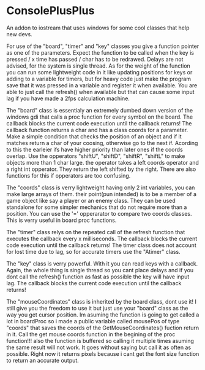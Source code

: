 # ConsolePlusPlus
An addon to iostream that uses windows for some cool classes that help new devs.

For use of the "board", "timer" and "key" classes you give a function pointer as one of the parameters. Expect the function to be called when the key is pressed / x time has passed / char has to be redrawed. Delays are not advised, for the system is single thread. As for the weight of the function you can run some lightweight code in it like updating positions for keys or adding to a variable for timers, but for heavy code just make the program save that it was pressed in a variable and register it when available. You are able to just call the refresh() when available but that can cause some input lag if you have made a 2fps calculation machine. 

The "board" class is essentialy an extremely dumbed down version of the windows gdi that calls a proc function for every symbol on the board. The callback blocks the current code execution until the callback returns! The callback function returns a char and has a class coords for a parameter. Make a simple condition that checks the position of an object and if it matches return a char of your coosing, otherwise go to the next if. Acording to this the earleier ifs have higher priority than later ones if the coords overlap. Use the opperators "shiftU", "shiftD", "shiftR", "shiftL" to make objects more than 1 char large. the operator takes a left coords operator and a right int opperator. They return the left shifted by the right. There are also functions for this if opperators are too confusing. 

The "coords" class is verry lightweight having only 2 int variables, you can make large arrays of them. their point(pun intended) is to be a member of a game object like say a player or an enemy class. They can be used standalone for some simpler mechanics that do not require more than a position. You can use the '=' opperarator to compare two coords classes. This is verry useful in board proc functions. 

The "timer" class relys on the repeated call of the refresh function that executes the callback every x milliseconds. The callback blocks the current code execution until the callback returns! The timer class does not account for lost time due to lag, so for accurate timers use the "Atimer" class.

The "key" class is verry powerful. With it you can read keys with a callback. Again, the whole thing is single thread so you cant place delays and if you dont call the refresh() function as fast as possible the key will have input lag. The callback blocks the current code execution until the callback returns!

The "mouseCoordinates" class is inherited by the board class, dont use it! I still give you the freedom to use it but just use your "board" class as the way you get cursor position. Im asuming the function is going to get called a lot in boardProc so i made a public variable called mousePos of type "coords" that saves the coords of the GetMouseCoordinates() fuction return in it. Call the get mouse coords function in the begining of the proc function!!! also the function is buffered so calling it multiple times asuming the same result will not work. It goes without saying but call it as often as possible. Right now it returns pixels because i cant get the font size function to return an accurate output.

